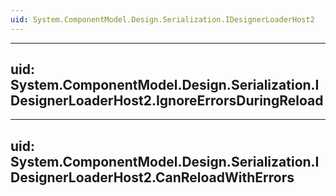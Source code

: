 ```yaml
---
uid: System.ComponentModel.Design.Serialization.IDesignerLoaderHost2
---
```


---
uid: System.ComponentModel.Design.Serialization.IDesignerLoaderHost2.IgnoreErrorsDuringReload
---

---
uid: System.ComponentModel.Design.Serialization.IDesignerLoaderHost2.CanReloadWithErrors
---
